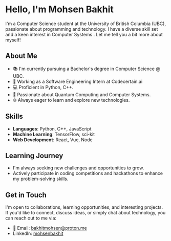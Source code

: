 # Hello, I'm Mohsen Bakhit

I'm a Computer Science student at the University of British Columbia (UBC), passionate about programming and technology. I have a diverse skill set and a keen interest in Computer Systems . Let me tell you a bit more about myself!

## About Me

- 📚 I'm currently pursuing a Bachelor's degree in Computer Science @ UBC.
- 👔 Working as a Software Engineering Intern at Codecertain.ai
- 💻 Proficient in Python, C++.
- 🤖 Passionate about Quantum Computing and Computer Systems.
- 🌐 Always eager to learn and explore new technologies.

## Skills

- **Languages**: Python, C++, JavaScript
- **Machine Learning**: TensorFlow, sci-kit
- **Web Development**: React, Vue, Node


## Learning Journey

- I'm always seeking new challenges and opportunities to grow.
- Actively participate in coding competitions and hackathons to enhance my problem-solving skills.

## Get in Touch

I'm open to collaborations, learning opportunities, and interesting projects. If you'd like to connect, discuss ideas, or simply chat about technology, you can reach out to me via:

- 📧 Email: bakhitmohsen@proton.me
- LinkedIn: [mohsenbakhit](https://linkedin.com/in/mohsenbakhit)

